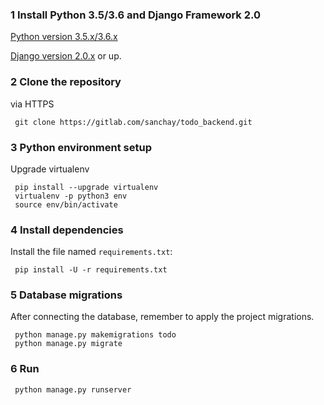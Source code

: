 ### 1 Install Python 3.5/3.6 and Django Framework 2.0
 
 [Python version 3.5.x/3.6.x](https://www.python.org/downloads/)
 
 [Django version 2.0.x](https://docs.djangoproject.com/en/2.0/intro/install/) or up.
 
### 2 Clone the repository
 
 via HTTPS
 
     git clone https://gitlab.com/sanchay/todo_backend.git

 
### 3 Python environment setup
 Upgrade virtualenv

     pip install --upgrade virtualenv 
     virtualenv -p python3 env 
     source env/bin/activate
 

### 4 Install dependencies
 Install the file named `requirements.txt`:
 
     pip install -U -r requirements.txt
 
 
### 5 Database migrations
 After connecting the database, remember to apply the project migrations.
 
     python manage.py makemigrations todo 
     python manage.py migrate
 
### 6 Run

     python manage.py runserver